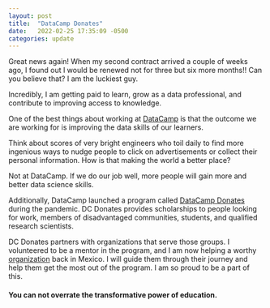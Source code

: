 ```yaml
---
layout: post
title:  "DataCamp Donates"
date:   2022-02-25 17:35:09 -0500
categories: update
---
```


Great news again! When my second contract arrived a couple of weeks ago, I found out I would be renewed not for three but six more months!! Can you believe that? I am the luckiest guy.

Incredibly, I am getting paid to learn, grow as a data professional, and contribute to improving access to knowledge. 

One of the best things about working at [DataCamp][dc] is that the outcome we are working for is improving the data skills of our learners.

Think about scores of very bright engineers who toil daily to find more ingenious ways to nudge people to click on advertisements or collect their personal information. How is that making the world a better place? 

Not at DataCamp. If we do our job well, more people will gain more and better data science skills.

Additionally, DataCamp launched a program called [DataCamp Donates][dcd] during the pandemic. DC Donates provides scholarships to people looking for work, members of disadvantaged communities, students, and qualified research scientists.

DC Donates partners with organizations that serve those groups. I volunteered to be a mentor in the program, and I am now helping a worthy [organization][cclems] back in Mexico. I will guide them through their journey and help them get the most out of the program. I am so proud to be a part of this.

#### You can not overrate the transformative power of education.

[dc]: https://www.datacamp.com
[dcd]: https://www.datacamp.com/donates
[cclems]: https://centroculturallems.com